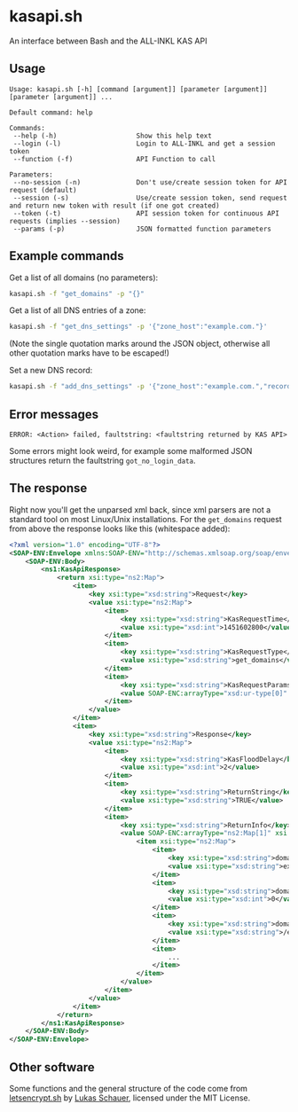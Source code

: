 # kasapi.sh
An interface between Bash and the ALL-INKL KAS API

## Usage
```
Usage: kasapi.sh [-h] [command [argument]] [parameter [argument]] [parameter [argument]] ...

Default command: help

Commands:
 --help (-h)                    Show this help text
 --login (-l)                   Login to ALL-INKL and get a session token
 --function (-f)                API Function to call

Parameters:
 --no-session (-n)              Don't use/create session token for API request (default)
 --session (-s)                 Use/create session token, send request and return new token with result (if one got created)
 --token (-t)                   API session token for continuous API requests (implies --session)
 --params (-p)                  JSON formatted function parameters
```

## Example commands
Get a list of all domains (no parameters):
```Bash
kasapi.sh -f "get_domains" -p "{}"
```

Get a list of all DNS entries of a zone:
```Bash
kasapi.sh -f "get_dns_settings" -p '{"zone_host":"example.com."}'
```
(Note the single quotation marks around the JSON object, otherwise all other quotation marks have to be escaped!)

Set a new DNS record:
```Bash
kasapi.sh -f "add_dns_settings" -p '{"zone_host":"example.com.","record_name":"_acme-challenge","record_type":"TXT","record_data":"'"${ACMEChallengeTokenValue}"'","record_aux":0}'
```

## Error messages
`ERROR: <Action> failed, faultstring: <faultstring returned by KAS API>`

Some errors might look weird, for example some malformed JSON structures return the faultstring `got_no_login_data`.

## The response
Right now you'll get the unparsed xml back, since xml parsers are not a standard tool on most Linux/Unix installations. For the `get_domains` request from above the response looks like this (whitespace added):
```xml
<?xml version="1.0" encoding="UTF-8"?>
<SOAP-ENV:Envelope xmlns:SOAP-ENV="http://schemas.xmlsoap.org/soap/envelope/" xmlns:ns1="http://kasapi.kasserver.com/soap/KasApi.php" xmlns:xsi="http://www.w3.org/2001/XMLSchema-instance" xmlns:xsd="http://www.w3.org/2001/XMLSchema" xmlns:SOAP-ENC="http://schemas.xmlsoap.org/soap/encoding/" xmlns:ns2="http://xml.apache.org/xml-soap" SOAP-ENV:encodingStyle="http://schemas.xmlsoap.org/soap/encoding/">
	<SOAP-ENV:Body>
		<ns1:KasApiResponse>
			<return xsi:type="ns2:Map">
				<item>
					<key xsi:type="xsd:string">Request</key>
					<value xsi:type="ns2:Map">
						<item>
							<key xsi:type="xsd:string">KasRequestTime</key>
							<value xsi:type="xsd:int">1451602800</value>
						</item>
						<item>
							<key xsi:type="xsd:string">KasRequestType</key>
							<value xsi:type="xsd:string">get_domains</value>
						</item>
						<item>
							<key xsi:type="xsd:string">KasRequestParams</key>
							<value SOAP-ENC:arrayType="xsd:ur-type[0]" xsi:type="SOAP-ENC:Array"/>
						</item>
					</value>
				</item>
				<item>
					<key xsi:type="xsd:string">Response</key>
					<value xsi:type="ns2:Map">
						<item>
							<key xsi:type="xsd:string">KasFloodDelay</key>
							<value xsi:type="xsd:int">2</value>
						</item>
						<item>
							<key xsi:type="xsd:string">ReturnString</key>
							<value xsi:type="xsd:string">TRUE</value>
						</item>
						<item>
							<key xsi:type="xsd:string">ReturnInfo</key>
							<value SOAP-ENC:arrayType="ns2:Map[1]" xsi:type="SOAP-ENC:Array">
								<item xsi:type="ns2:Map">
									<item>
										<key xsi:type="xsd:string">domain_name</key>
										<value xsi:type="xsd:string">example.com</value>
									</item>
									<item>
										<key xsi:type="xsd:string">domain_redirect_status</key>
										<value xsi:type="xsd:int">0</value>
									</item>
									<item>
										<key xsi:type="xsd:string">domain_path</key>
										<value xsi:type="xsd:string">/example.com/</value>
									</item>
									<item>
										...
									</item>
								</item>
							</value>
						</item>
					</value>
				</item>
			</return>
		</ns1:KasApiResponse>
	</SOAP-ENV:Body>
</SOAP-ENV:Envelope>
```

## Other software
Some functions and the general structure of the code come from [letsencrypt.sh](https://github.com/lukas2511/letsencrypt.sh) by [Lukas Schauer](https://github.com/lukas2511), licensed under the MIT License.
